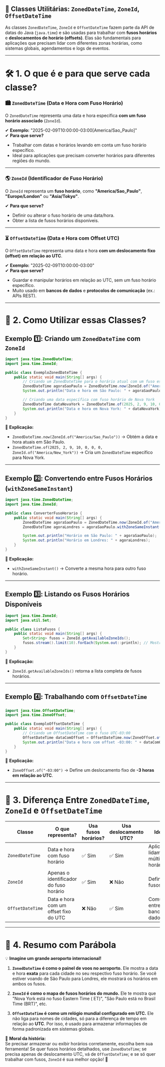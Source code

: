 ## 📌 **Classes Utilitárias: `ZonedDateTime`, `ZoneId`, `OffsetDateTime`**

As classes `ZonedDateTime`, `ZoneId` e `OffsetDateTime` fazem parte da API de datas do Java (`java.time`) e são usadas
para trabalhar com **fusos horários** e **deslocamentos de horário (offsets)**. Elas são fundamentais para aplicações
que precisam lidar com diferentes zonas horárias, como sistemas globais, agendamentos e logs de eventos.

---

# 🛠 **1. O que é e para que serve cada classe?**

### 🏙 **`ZonedDateTime` (Data e Hora com Fuso Horário)**

O `ZonedDateTime` representa uma data e hora específica **com um fuso horário associado** (`ZoneId`).

✔ **Exemplo:** "2025-02-09T10:00:00-03:00[America/Sao_Paulo]"  
✔ **Para que serve?**

- Trabalhar com datas e horários levando em conta um fuso horário específico.
- Ideal para aplicações que precisam converter horários para diferentes regiões do mundo.

---

### 🌎 **`ZoneId` (Identificador de Fuso Horário)**

O `ZoneId` representa um **fuso horário**, como **"America/Sao_Paulo"**, **"Europe/London"** ou **"Asia/Tokyo"**.

✔ **Para que serve?**

- Definir ou alterar o fuso horário de uma data/hora.
- Obter a lista de fusos horários disponíveis.

---

### ⏳ **`OffsetDateTime` (Data e Hora com Offset UTC)**

O `OffsetDateTime` representa uma data e hora **com um deslocamento fixo (offset) em relação ao UTC**.

✔ **Exemplo:** "2025-02-09T10:00:00-03:00"  
✔ **Para que serve?**

- Guardar e manipular horários em relação ao UTC, sem um fuso horário específico.
- Muito usado em **bancos de dados** e **protocolos de comunicação** (ex.: APIs REST).

---

# 📝 **2. Como Utilizar essas Classes?**

## **Exemplo 1️⃣: Criando um `ZonedDateTime` com `ZoneId`**

```java
import java.time.ZonedDateTime;
import java.time.ZoneId;

public class ExemploZonedDateTime {
    public static void main(String[] args) {
        // Criando um ZonedDateTime para o horário atual com um fuso específico
        ZonedDateTime agoraSaoPaulo = ZonedDateTime.now(ZoneId.of("America/Sao_Paulo"));
        System.out.println("Data e hora em São Paulo: " + agoraSaoPaulo);

        // Criando uma data específica com fuso horário de Nova York
        ZonedDateTime dataNovaYork = ZonedDateTime.of(2025, 2, 9, 10, 0, 0, 0, ZoneId.of("America/New_York"));
        System.out.println("Data e hora em Nova York: " + dataNovaYork);
    }
}
```

📌 **Explicação:**

- `ZonedDateTime.now(ZoneId.of("America/Sao_Paulo"))` → Obtém a data e hora atuais em São Paulo.
- `ZonedDateTime.of(2025, 2, 9, 10, 0, 0, 0, ZoneId.of("America/New_York"))` → Cria um `ZonedDateTime` específico para
  Nova York.

---

## **Exemplo 2️⃣: Convertendo entre Fusos Horários (`withZoneSameInstant`)**

```java
import java.time.ZonedDateTime;
import java.time.ZoneId;

public class ConverterFusoHorario {
    public static void main(String[] args) {
        ZonedDateTime agoraSaoPaulo = ZonedDateTime.now(ZoneId.of("America/Sao_Paulo"));
        ZonedDateTime agoraLondres = agoraSaoPaulo.withZoneSameInstant(ZoneId.of("Europe/London"));

        System.out.println("Horário em São Paulo: " + agoraSaoPaulo);
        System.out.println("Horário em Londres: " + agoraLondres);
    }
}
```

📌 **Explicação:**

- `withZoneSameInstant()` → Converte a mesma hora para outro fuso horário.

---

## **Exemplo 3️⃣: Listando os Fusos Horários Disponíveis**

```java
import java.time.ZoneId;
import java.util.Set;

public class ListaFusos {
    public static void main(String[] args) {
        Set<String> fusos = ZoneId.getAvailableZoneIds();
        fusos.stream().limit(10).forEach(System.out::println); // Mostra os 10 primeiros
    }
}
```

📌 **Explicação:**

- `ZoneId.getAvailableZoneIds()` retorna a lista completa de fusos horários.

---

## **Exemplo 4️⃣: Trabalhando com `OffsetDateTime`**

```java
import java.time.OffsetDateTime;
import java.time.ZoneOffset;

public class ExemploOffsetDateTime {
    public static void main(String[] args) {
        // Criando um OffsetDateTime com o fuso UTC-03:00
        OffsetDateTime dataComOffset = OffsetDateTime.now(ZoneOffset.of("-03:00"));
        System.out.println("Data e hora com offset -03:00: " + dataComOffset);
    }
}
```

📌 **Explicação:**

- `ZoneOffset.of("-03:00")` → Define um deslocamento fixo de **-3 horas em relação ao UTC**.

---

# 🎯 **3. Diferença Entre `ZonedDateTime`, `ZoneId` e `OffsetDateTime`**

| Classe           | O que representa?                      | Usa fusos horários? | Usa deslocamento UTC? | Ideal para...                                      |
|------------------|----------------------------------------|---------------------|-----------------------|----------------------------------------------------|
| `ZonedDateTime`  | Data e hora com fuso horário           | ✅ Sim               | ✅ Sim                 | Aplicações que lidam com múltiplos fusos horários. |
| `ZoneId`         | Apenas o identificador do fuso horário | ✅ Sim               | ❌ Não                 | Definir/converter fusos horários.                  |
| `OffsetDateTime` | Data e hora com um offset fixo do UTC  | ❌ Não               | ✅ Sim                 | Comunicação entre sistemas e bancos de dados.      |

---

# 📖 **4. Resumo com Parábola**

💡 **Imagine um grande aeroporto internacional!**

1. **`ZonedDateTime` é como o painel de voos no aeroporto.** Ele mostra a data e hora **exata** para cada cidade no seu
   respectivo fuso horário. Se você estiver voando de São Paulo para Londres, ele mostrará os horários em ambos os
   fusos.

2. **`ZoneId` é como o mapa de fusos horários do mundo.** Ele te mostra que "Nova York está no fuso Eastern Time (
   ET)", "São Paulo está no Brasil Time (BRT)", etc.

3. **`OffsetDateTime` é como um relógio mundial configurado em UTC.** Ele não liga para nomes de cidades, só para a
   diferença de tempo em relação ao **UTC**. Por isso, é usado para armazenar informações de forma padronizada em
   sistemas globais.

💭 **Moral da história:**  
Se precisar armazenar ou exibir horários corretamente, escolha bem sua ferramenta! Se quer fusos horários detalhados,
use `ZonedDateTime`; se precisa apenas de deslocamento UTC, vá de `OffsetDateTime`; e se só quer trabalhar com fusos,
`ZoneId` é sua melhor opção! 🚀